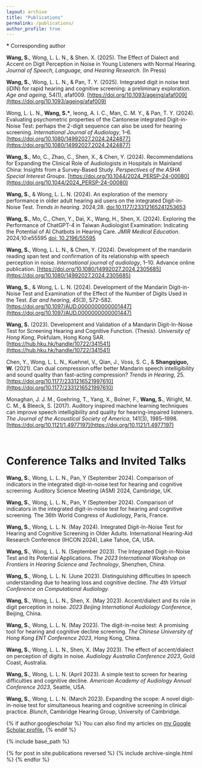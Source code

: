 ```yaml
---
layout: archive
title: "Publications"
permalink: /publications/
author_profile: true
---
```

**\*** Corresponding author

**Wang, S.**, Wong, L. L. N., & Shen. X. (2025). The Effect of Dialect and Accent on Digit Perception in Noise in Young Listeners with Normal Hearing. *Journal of Speech, Language, and Hearing Research*. (In Press)

**Wang, S.**, Wong, L. L. N., & Pan, T. Y. (2025). Integrated digit in noise test (iDIN) for rapid hearing and cognitive screening: a preliminary exploration. *Age and ageing*, 54(1), afaf009. [https://doi.org/10.1093/ageing/afaf009](https://doi.org/10.1093/ageing/afaf009)

Wong, L. L. N., **Wang, S.\***, Ieong, A. I. C., Man, C. M. Y., & Pan, T. Y. (2024). Evaluating psychometric properties of the Cantonese integrated Digit-in-Noise Test: perhaps the 2-digit sequence can also be used for hearing screening. *International Journal of Audiology*, 1–6. [https://doi.org/10.1080/14992027.2024.2424877](https://doi.org/10.1080/14992027.2024.2424877)

**Wang, S.**, Mo, C., Zhao, C., Shen, X., & Chen, Y. (2024). Recommendations for Expanding the Clinical Role of Audiologists in Hospitals in Mainland China: Insights from a Survey-Based Study. *Perspectives of the ASHA Special Interest Groups*. [https://doi.org/10.1044/2024_PERSP-24-00080](https://doi.org/10.1044/2024_PERSP-24-00080)

**Wang, S.**, & Wong, L. L. N. (2024). An exploration of the memory performance in older adult hearing aid users on the integrated Digit-in-Noise Test. *Trends in hearing*. 2024;28. [doi:10.1177/23312165241253653](https://journals.sagepub.com/doi/10.1177/23312165241253653)

**Wang, S.**, Mo, C., Chen, Y., Dai, X., Wang, H., Shen, X. (2024). Exploring the Performance of ChatGPT-4 in Taiwan Audiologist Examination: Indicating the Potential of AI Chatbots in Hearing Care. *JMIR Medical Education*. 2024;10:e55595 [doi: 10.2196/55595](https://mededu.jmir.org/2024/1/e55595)

**Wang, S.**, Wong, L. L. N., & Chen, Y. (2024). Development of the mandarin reading span test and confirmation of its relationship with speech perception in noise. *International journal of audiology*, 1–10. Advance online publication. [https://doi.org/10.1080/14992027.2024.2305685](https://doi.org/10.1080/14992027.2024.2305685)

**Wang, S.**, & Wong, L. L. N. (2024). Development of the Mandarin Digit-in-Noise Test and Examination of the Effect of the Number of Digits Used in the Test. *Ear and hearing*, *45*(3), 572–582. [https://doi.org/10.1097/AUD.0000000000001447](https://doi.org/10.1097/AUD.0000000000001447)

**Wang, S.** (2023). Development and Validation of a Mandarin Digit-In-Noise Test for Screening Hearing and Cognitive Function. (Thesis). *University of Hong Kong*, Pokfulam, Hong Kong SAR. [https://hub.hku.hk/handle/10722/341541](https://hub.hku.hk/handle/10722/341541)

Chen, Y., Wong, L. L. N., Kuehnel, V., Qian, J., Voss, S. C., & **Shangqiguo, W.** (2021). Can dual compression offer better Mandarin speech intelligibility and sound quality than fast-acting compression? *Trends in Hearing*, 25. [https://doi.org/10.1177/2331216521997610](https://doi.org/10.1177/2331216521997610)

Monaghan, J. J. M., Goehring, T., Yang, X., Bolner, F., **Wang, S.**, Wright, M. C. M., & Bleeck, S. (2017). Auditory inspired machine learning techniques can improve speech intelligibility and quality for hearing-impaired listeners. *The Journal of the Acoustical Society of America*, 141(3), 1985–1998. [https://doi.org/10.1121/1.4977197](https://doi.org/10.1121/1.4977197)

<br>

Conference Talks and Invited Talks
=======

**Wang, S.**, Wong, L. L. N., Pan, Y (September 2024). Comparison of indicators in the integrated digit-in-noise test for hearing and cognitive screening. Auditory Science Meeting (ASM) 2024, Cambridge, UK.

**Wang, S.**, Wong, L. L. N., Pan, Y (September 2024). Comparison of indicators in the integrated digit-in-noise test for hearing and cognitive screening. The 36th World Congress of Audiology, Paris, France.

**Wang, S.**, Wong, L. L. N. (May 2024). Integrated Digit-In-Noise Test for Hearing and Cognitive Screening in Older Adults. International Hearing-Aid Research Conference (IHCON 2024), Lake Tahoe, CA, USA.

**Wang, S.**, Wong, L. L. N. (September 2023). The Integrated Digit-in-Noise Test and Its Potential Applications. *The 2023 International Workshop on Frontiers in Hearing Science and Technology*, Shenzhen, China.

**Wang, S.**, Wong, L. L. N. (June 2023). Distinguishing difficulties In speech understanding due to hearing loss and cognitive decline. *The 4th Virtual Conference on Computational Audiology.*

**Wang, S.**, Wong, L. L. N., Shen, X. (May 2023). Accent/dialect and its role in digit perception in noise. *2023 Beijing International Audiology Conference*, Beijing, China.

**Wang, S.**, Wong, L. L. N. (May 2023). The digit-in-noise test: A promising tool for hearing and cognitive decline screening. *The Chinese University of Hong Kong ENT Conference 2023*, Hong Kong, China.

**Wang, S.**, Wong, L. L. N., Shen, X. (May 2023). The effect of accent/dialect on perception of digits in noise. *Audiology Australia Conference 2023*, Gold Coast, Australia.

**Wang, S.**, Wong, L. L. N. (April 2023). A simple test to screen for hearing difficulties and cognitive decline. *American Academy of Audiology Annual Conference 2023*, Seattle, USA.

**Wang, S.**, Wong, L. L. N. (March 2023). Expanding the scope: A novel digit-in-noise test for simultaneous hearing and cognitive screening in clinical practice. *Blunch*, Cambridge Hearing Group, University of Cambridge.



{% if author.googlescholar %}
  You can also find my articles on <u><a href="{{author.googlescholar}}">my Google Scholar profile</a>.</u>
{% endif %}

{% include base_path %}

{% for post in site.publications reversed %}
  {% include archive-single.html %}
{% endfor %}
